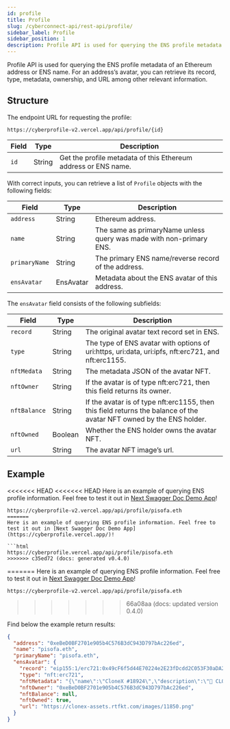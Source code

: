 ```yaml
---
id: profile
title: Profile
slug: /cyberconnect-api/rest-api/profile/
sidebar_label: Profile
sidebar_position: 1
description: Profile API is used for querying the ENS profile metadata of an Ethereum address or ENS name.
---
```


Profile API is used for querying the ENS profile metadata of an Ethereum address or ENS name. For an address’s avatar, you can retrieve its record, type, metadata, ownership, and URL among other relevant information.

## Structure

The endpoint URL for requesting the profile:

```curl
https://cyberprofile-v2.vercel.app/api/profile/{id}
```

| Field | Type   | Description                                                    |
| ----- | ------ | -------------------------------------------------------------- |
| `id`  | String | Get the profile metadata of this Ethereum address or ENS name. |

With correct inputs, you can retrieve a list of `Profile` objects with the following fields:

| Field         | Type      | Description                                                         |
| ------------- | --------- | ------------------------------------------------------------------- |
| `address`     | String    | Ethereum address.                                                   |
| `name`        | String    | The same as primaryName unless query was made with non-primary ENS. |
| `primaryName` | String    | The primary ENS name/reverse record of the address.                 |
| `ensAvatar`   | EnsAvatar | Metadata about the ENS avatar of this address.                      |

The `ensAvatar` field consists of the following subfields:

| Field        | Type    | Description                                                                                                          |
| ------------ | ------- | -------------------------------------------------------------------------------------------------------------------- |
| `record`     | String  | The original avatar text record set in ENS.                                                                          |
| `type`       | String  | The type of ENS avatar with options of uri:https, uri:data, uri:ipfs, nft:erc721, and nft:erc1155.                   |
| `nftMedata`  | String  | The metadata JSON of the avatar NFT.                                                                                 |
| `nftOwner`   | String  | If the avatar is of type nft:erc721, then this field returns its owner.                                              |
| `nftBalance` | String  | If the avatar is of type nft:erc1155, then this field returns the balance of the avatar NFT owned by the ENS holder. |
| `nftOwned`   | Boolean | Whether the ENS holder owns the avatar NFT.                                                                          |
| `url`        | String  | The avatar NFT image’s url.                                                                                          |

## Example

<<<<<<< HEAD
<<<<<<< HEAD
Here is an example of querying ENS profile information. Feel free to test it out in [Next Swagger Doc Demo App](https://cyberprofile-v2.vercel.app/)!

````curl
https://cyberprofile-v2.vercel.app/api/profile/pisofa.eth
=======
Here is an example of querying ENS profile information. Feel free to test it out in [Next Swagger Doc Demo App](https://cyberprofile.vercel.app/)!

```html
https://cyberprofile.vercel.app/api/profile/pisofa.eth
>>>>>>> c35ed72 (docs: generated v0.4.0)
````
=======
Here is an example of querying ENS profile information. Feel free to test it out in [Next Swagger Doc Demo App](https://cyberprofile-v2.vercel.app/)!

```curl
https://cyberprofile-v2.vercel.app/api/profile/pisofa.eth
```
>>>>>>> 66a08aa (docs: updated version 0.4.0)

Find below the example return results:

```json
{
  "address": "0xeBeD0BF2701e905b4C576B3dC943D797bAc226ed",
  "name": "pisofa.eth",
  "primaryName": "pisofa.eth",
  "ensAvatar": {
    "record": "eip155:1/erc721:0x49cF6f5d44E70224e2E23fDcdd2C053F30aDA28B/11850",
    "type": "nft:erc721",
    "nftMetadata": "{\"name\":\"CloneX #18924\",\"description\":\"🧬 CLONE X 🧬\\n\\n20,000 next-gen Avatars, by RTFKT and Takashi Murakami 🌸\\n\\nIf you own a clone without any Murakami trait please read the terms regarding RTFKT - Owned Content here: https://rtfkt.com/legal-2A\\n\\nYou are also entitled to a commercial license, please read the terms to that here: https://rtfkt.com/legal-2C\",\"attributes\":[{\"trait_type\":\"DNA\",\"value\":\"Human\"},{\"trait_type\":\"Eye Color\",\"value\":\"BLU\"},{\"trait_type\":\"Hair\",\"value\":\"BLU Curtains\"},{\"trait_type\":\"Clothing\",\"value\":\"BLCK VARSITY JCKT\"},{\"trait_type\":\"Mouth\",\"value\":\"ROBO\"}],\"image\":\"https://clonex-assets.rtfkt.com/images/11850.png\"}",
    "nftOwner": "0xeBeD0BF2701e905b4C576B3dC943D797bAc226ed",
    "nftBalance": null,
    "nftOwned": true,
    "url": "https://clonex-assets.rtfkt.com/images/11850.png"
  }
}
```
